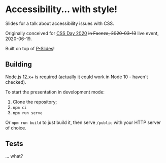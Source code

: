 Accessibility... with style!
============================

Slides for a talk about accessibility issues with CSS.

Originally conceived for [CSS Day 2020](https://2020.cssday.it/) ~~in Faenza, 2020-03-13~~ live event, 2020-06-19.

Built on top of [P-Slides](https://github.com/MaxArt2501/p-slides)!

## Building

Node.js 12.x+ is required (actually it could work in Node 10 - haven't checked).

To start the presentation in development mode:

1. Clone the repository;
2. `npm ci`
3. `npm run serve`

Or `npm run build` to just build it, then serve `/public` with your HTTP server of choice.

## Tests

... what?
